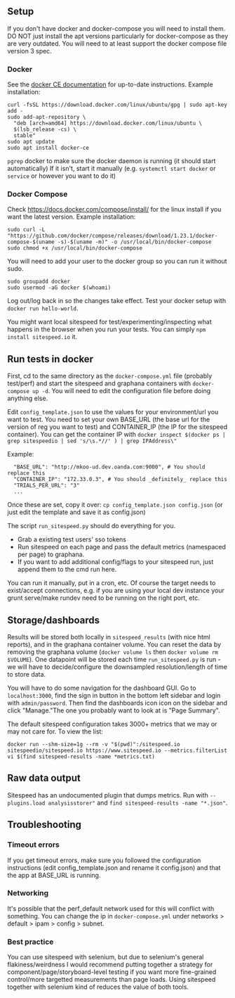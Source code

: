 ## Setup 

If you don't have docker and docker-compose you will need to install them. DO NOT just install the apt versions particularly for docker-compose as they are very outdated. You will need to at least support the docker compose file version 3 spec. 

### Docker

See the [docker CE documentation](https://docs.docker.com/install/linux/docker-ce/ubuntu/#install-using-the-repository) for up-to-date instructions. Example installation:

```
curl -fsSL https://download.docker.com/linux/ubuntu/gpg | sudo apt-key add -
sudo add-apt-repository \
  "deb [arch=amd64] https://download.docker.com/linux/ubuntu \
  $(lsb_release -cs) \
  stable"
sudo apt update
sudo apt install docker-ce
```

`pgrep` docker to make sure the docker daemon is running (it should start automatically)
If it isn't, start it manually (e.g. `systemctl start docker` or `service` or however you want to do it)

### Docker Compose

Check https://docs.docker.com/compose/install/ for the linux install if you want the latest version. Example installation:

```
sudo curl -L "https://github.com/docker/compose/releases/download/1.23.1/docker-compose-$(uname -s)-$(uname -m)" -o /usr/local/bin/docker-compose
sudo chmod +x /usr/local/bin/docker-compose
```

You will need to add your user to the docker group so you can run it without sudo. 

```
sudo groupadd docker
sudo usermod -aG docker $(whoami)
```

Log out/log back in so the changes take effect. Test your docker setup with `docker run hello-world`.

You might want local sitespeed for test/experimenting/inspecting what happens in the browser when you run your tests. You can simply `npm install sitespeed.io` it. 

## Run tests in docker

First, cd to the same directory as the `docker-compose.yml` file (probably test/perf) and start the sitespeed and graphana containers with `docker-compose up -d`. You will need to edit the configuration file before doing anything else.

Edit `config_template.json` to use the values for your environment/url you want to test. You need to set your own BASE_URL (the base url for the version of reg you want to test) and CONTAINER_IP (the IP for the sitespeed container). You can get the container IP with `docker inspect $(docker ps | grep sitespeedio | sed 's/\s.*//' ) | grep IPAddress\"`

Example:
```
  "BASE_URL": "http://mkoo-ud.dev.oanda.com:9000", # You should replace this
  "CONTAINER_IP": "172.33.0.3", # You should _definitely_ replace this
  "TRIALS_PER_URL": "3"
  ...
```

Once these are set, copy it over: `cp config_template.json config.json` (or just edit the template and save it as config.json)

The script `run_sitespeed.py` should do everything for you. 
- Grab a existing test users' sso tokens
- Run sitespeed on each page and pass the default metrics (namespaced per page) to graphana. 
- If you want to add additional config/flags to your sitespeed run, just append them to the cmd run here.

You can run it manually, put in a cron, etc. Of course the target needs to exist/accept connections, e.g. if you are using your local dev instance your grunt serve/make rundev need to be running on the right port, etc.

## Storage/dashboards

Results will be stored both locally in `sitespeed_results` (with nice html reports), and in the graphana container volume. You can reset the data by removing the graphana volume (`docker volume ls`  then `docker volume rm $VOLUME`). One datapoint will be stored each time `run_sitespeed.py` is run - we will have to decide/configure the downsampled resolution/length of time to store data. 

You will have to do some navigation for the dashboard GUI. Go to `localhost:3000`, find the sign in button in the bottom left sidebar and login with `admin/password`. Then find the dashboards icon icon on the sidebar and click "Manage."The one you probably want to look at is "Page Summary".

The default sitespeed configuration takes 3000+ metrics that we may or may not care for. To view the list:

```
docker run --shm-size=1g --rm -v "$(pwd)":/sitespeed.io sitespeedio/sitespeed.io https://www.sitespeed.io --metrics.filterList
vi $(find sitespeed-results -name *metrics.txt)
```

## Raw data output

Sitespeed has an undocumented plugin that dumps metrics. Run with `--plugins.load analysisstorer"` and `find sitespeed-results -name "*.json"`.

## Troubleshooting

### Timeout errors
If you get timeout errors, make sure you followed the configuration instructions (edit config_template.json and rename it config.json) and that the app at BASE_URL is running.

### Networking

It's possible that the perf_default network used for this will conflict with something. You can change the ip in `docker-compose.yml` under networks > default > ipam > config > subnet.

### Best practice
You can use sitespeed with selenium, but due to selenium's general flakiness/weirdness I would recommend putting together a strategy for component/page/storyboard-level testing if you want more fine-grained control/more targetted measurements than page loads. Using sitespeed together with selenium kind of reduces the value of both tools.
